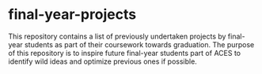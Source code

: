# final-year-projects
This repository contains a list of previously undertaken projects by final-year students as part of their coursework towards graduation. The purpose of this repository is to inspire future final-year students part of ACES to identify wild ideas and optimize previous ones if possible.


<!--
---
**An initiative by [Jessy Baki, ACES President(22/23)](github.com/blackdreamer15).**
-->
